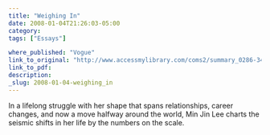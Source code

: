 ```yaml
---
title: "Weighing In"
date: 2008-01-04T21:26:03-05:00
category: 
tags: ["Essays"]

where_published: "Vogue"
link_to_original: "http://www.accessmylibrary.com/coms2/summary_0286-34387551_ITM"
link_to_pdf:
description:
_slug: 2008-01-04-weighing_in
---
```


In a lifelong struggle with her shape that spans relationships, career changes, and now a move halfway around the world, Min Jin Lee charts the seismic shifts in her life by the numbers on the scale.

